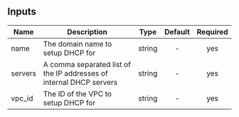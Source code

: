 
## Inputs

| Name | Description | Type | Default | Required |
|------|-------------|:----:|:-----:|:-----:|
| name | The domain name to setup DHCP for | string | - | yes |
| servers | A comma separated list of the IP addresses of internal DHCP servers | string | - | yes |
| vpc_id | The ID of the VPC to setup DHCP for | string | - | yes |

